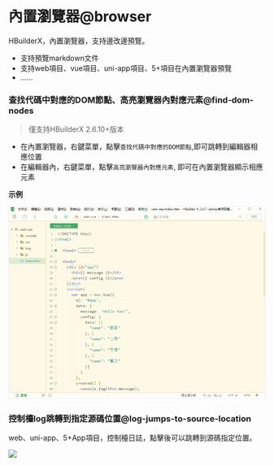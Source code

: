 # 內置瀏覽器@browser

<!--
keyword: Built-in Browser,内置浏览器,浏览器,內置瀏覽器
-->

HBuilderX，內置瀏覽器，支持邊改邊預覽。

- 支持預覽markdown文件
- 支持web項目、vue項目、uni-app項目、5+項目在內置瀏覽器預覽
- ......

### 查找代碼中對應的DOM節點、高亮瀏覽器內對應元素@find-dom-nodes

> 僅支持HBuilderX 2.6.10+版本

- 在內置瀏覽器，右鍵菜單，點擊`查找代碼中對應的DOM節點`,即可跳轉到編輯器相應位置
- 在編輯器內，右鍵菜單，點擊`高亮瀏覽器內對應元素`, 即可在內置瀏覽器顯示相應元素

**示例**

<img src="/static/snapshots/tutorial/browser_1.gif" style="zoom: 90%;border:1px solid #eee;" />

### 控制檯log跳轉到指定源碼位置@log-jumps-to-source-location

web、uni-app、5+App項目，控制檯日誌，點擊後可以跳轉到源碼指定位置。

<img src="https://vkceyugu.cdn.bspapp.com/VKCEYUGU-f184e7c3-1912-41b2-b81f-435d1b37c7b4/997dd3b4-6b39-45b7-abdf-559c6759e6f0.jpg" class="hd-img" />